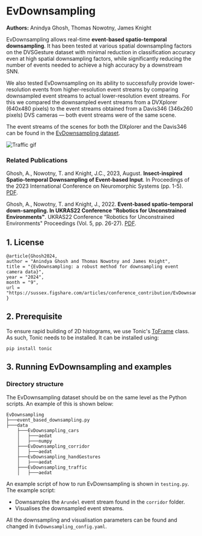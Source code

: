 # EvDownsampling

**Authors:** Anindya Ghosh, Thomas Nowotny, James Knight

EvDownsampling allows real-time **event-based spatio-temporal downsampling**. It has been tested at various spatial downsampling factors on the DVSGesture dataset with minimal reduction in classification accuracy even at high spatial downsampling factors, while significantly reducing the number of events needed to achieve a high accuracy by a downstream SNN.

We also tested EvDownsampling on its ability to successfully provide lower-resolution events from higher-resolution event streams by comparing downsampled event streams to actual lower-resolution event streams. For this we compared the downsampled event streams from a DVXplorer (640x480 pixels) to the event streams obtained from a Davis346 (346x260 pixels) DVS cameras — both event streams were of the same scene.

The event streams of the scenes for both the DXplorer and the Davis346 can be found in the [EvDownsampling dataset](https://doi.org/10.25377/sussex.26528146).

![Traffic gif](https://github.com/user-attachments/assets/97016855-6f7f-40a8-a3bb-21f5bb92748c)

### Related Publications
Ghosh, A., Nowotny, T. and Knight, J.C., 2023, August. **Insect-inspired Spatio-temporal Downsampling of Event-based Input**. In Proceedings of the 2023 International Conference on Neuromorphic Systems (pp. 1-5). [PDF](https://dl.acm.org/doi/pdf/10.1145/3589737.3605994).

Ghosh, A., Nowotny, T. and Knight, J., 2022. **Event-based spatio-temporal down-sampling. In UKRAS22 Conference “Robotics for Unconstrained Environments"**. UKRAS22 Conference “Robotics for Unconstrained Environments" Proceedings (Vol. 5, pp. 26-27). [PDF](https://www.researchgate.net/profile/Anindya-Ghosh-14/publication/365398835_Event-based_Spatio-temporal_down-sampling/links/63ee13cb2958d64a5cd5b583/Event-based-Spatio-temporal-down-sampling.pdf).

## 1. License
```
@article{Ghosh2024,
author = "Anindya Ghosh and Thomas Nowotny and James Knight",
title = "{EvDownsampling: a robust method for downsampling event camera data}",
year = "2024",
month = "9",
url = "https://sussex.figshare.com/articles/conference_contribution/EvDownsampling_a_robust_method_for_downsampling_event_camera_data/26970640",
}
```

## 2. Prerequisite

To ensure rapid building of 2D histograms, we use Tonic's [ToFrame](https://tonic.readthedocs.io/en/latest/auto_examples/representations/plot_toframe.html#sphx-glr-auto-examples-representations-plot-toframe-py) class. As such, Tonic needs to be installed. It can be installed using:
```
pip install tonic
```

## 3. Running EvDownsampling and examples

### Directory structure

The EvDownsampling dataset should be on the same level as the Python scripts. An example of this is shown below:

```
EvDownsampling
├───event_based_downsampling.py
├───data
    ├───EvDownsampling_cars
    │   ├───aedat
    │   ├───numpy
    ├───EvDownsampling_corridor
    │   ├───aedat
    ├───EvDownsampling_handGestures
    │   ├───aedat
    ├───EvDownsampling_traffic
    │   ├───aedat
```

An example script of how to run EvDownsampling is shown in ```testing.py```. The example script:
  - Downsamples the ```Arundel``` event stream found in the ```corridor``` folder.
  - Visualises the downsampled event streams.

All the downsampling and visualisation parameters can be found and changed in ```EvDownsampling_config.yaml```.
